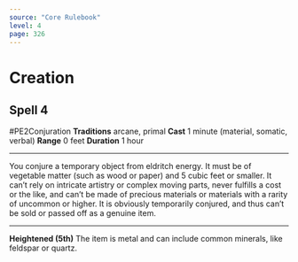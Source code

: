 ```yaml
---
source: "Core Rulebook"
level: 4
page: 326
---
```


# Creation
## Spell 4
#PE2Conjuration 
**Traditions** arcane, primal
**Cast** 1 minute (material, somatic, verbal)
**Range** 0 feet
**Duration** 1 hour

-----
You conjure a temporary object from eldritch energy. It must be of vegetable matter (such as wood or paper) and 5 cubic feet or smaller. It can’t rely on intricate artistry or complex moving parts, never fulfills a cost or the like, and can’t be made of precious materials or materials with a rarity of uncommon or higher. It is obviously temporarily conjured, and thus can’t be sold or passed off as a genuine item.  

---
**Heightened (5th)** The item is metal and can include common minerals, like feldspar or quartz.